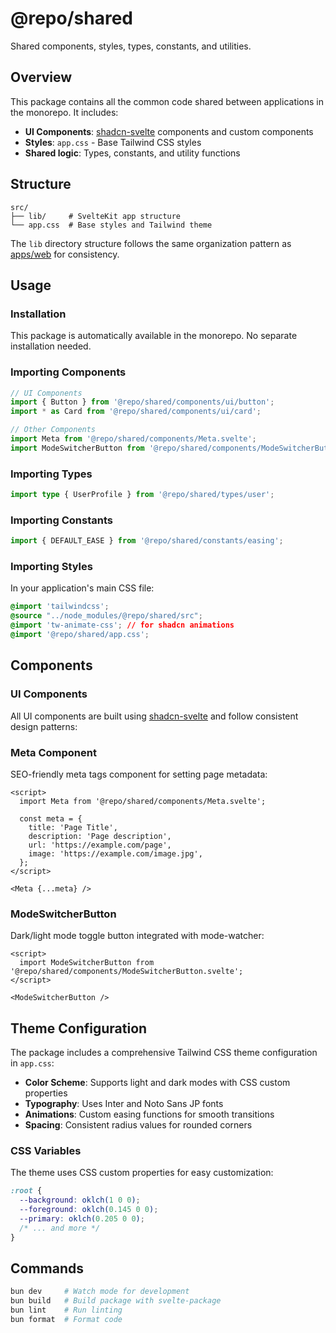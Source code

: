 # @repo/shared

Shared components, styles, types, constants, and utilities.

## Overview

This package contains all the common code shared between applications in the monorepo. It includes:

- **UI Components**: [shadcn-svelte](https://github.com/huntabyte/shadcn-svelte) components and custom components
- **Styles**: `app.css` - Base Tailwind CSS styles
- **Shared logic**: Types, constants, and utility functions

## Structure

```text
src/
├── lib/     # SvelteKit app structure
└── app.css  # Base styles and Tailwind theme
```

The `lib` directory structure follows the same organization pattern as [apps/web](../apps/web/) for consistency.

## Usage

### Installation

This package is automatically available in the monorepo. No separate installation needed.

### Importing Components

```typescript
// UI Components
import { Button } from '@repo/shared/components/ui/button';
import * as Card from '@repo/shared/components/ui/card';

// Other Components
import Meta from '@repo/shared/components/Meta.svelte';
import ModeSwitcherButton from '@repo/shared/components/ModeSwitcherButton.svelte';
```

### Importing Types

```typescript
import type { UserProfile } from '@repo/shared/types/user';
```

### Importing Constants

```typescript
import { DEFAULT_EASE } from '@repo/shared/constants/easing';
```

### Importing Styles

In your application's main CSS file:

```css
@import 'tailwindcss';
@source "../node_modules/@repo/shared/src";
@import 'tw-animate-css'; // for shadcn animations
@import '@repo/shared/app.css';
```

## Components

### UI Components

All UI components are built using [shadcn-svelte](https://www.shadcn-svelte.com/) and follow consistent design patterns:

### Meta Component

SEO-friendly meta tags component for setting page metadata:

```svelte
<script>
  import Meta from '@repo/shared/components/Meta.svelte';

  const meta = {
    title: 'Page Title',
    description: 'Page description',
    url: 'https://example.com/page',
    image: 'https://example.com/image.jpg',
  };
</script>

<Meta {...meta} />
```

### ModeSwitcherButton

Dark/light mode toggle button integrated with mode-watcher:

```svelte
<script>
  import ModeSwitcherButton from '@repo/shared/components/ModeSwitcherButton.svelte';
</script>

<ModeSwitcherButton />
```

## Theme Configuration

The package includes a comprehensive Tailwind CSS theme configuration in `app.css`:

- **Color Scheme**: Supports light and dark modes with CSS custom properties
- **Typography**: Uses Inter and Noto Sans JP fonts
- **Animations**: Custom easing functions for smooth transitions
- **Spacing**: Consistent radius values for rounded corners

### CSS Variables

The theme uses CSS custom properties for easy customization:

```css
:root {
  --background: oklch(1 0 0);
  --foreground: oklch(0.145 0 0);
  --primary: oklch(0.205 0 0);
  /* ... and more */
}
```

## Commands

```bash
bun dev     # Watch mode for development
bun build   # Build package with svelte-package
bun lint    # Run linting
bun format  # Format code
```

